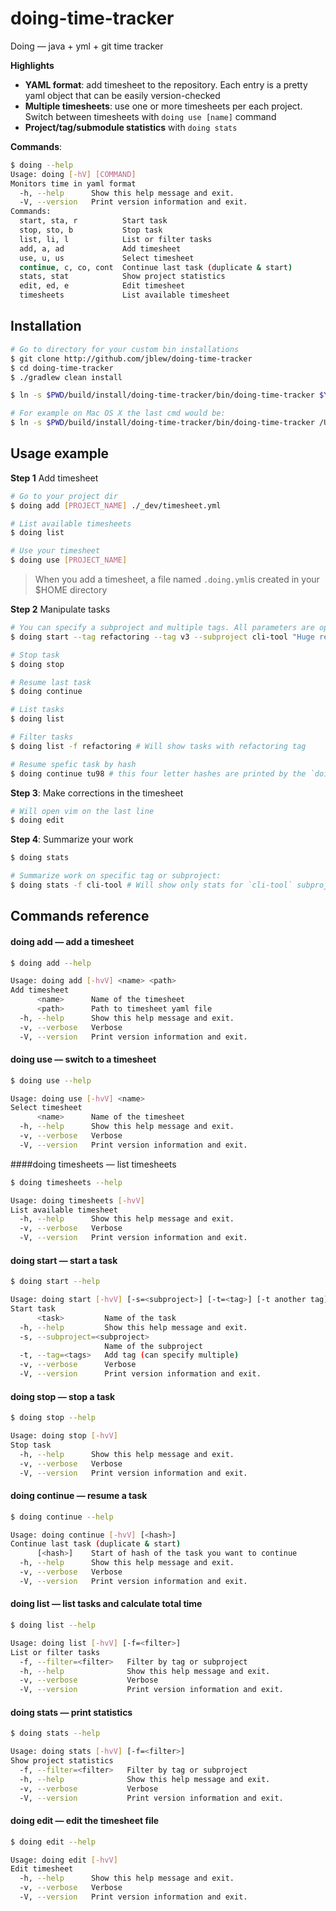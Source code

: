 # doing-time-tracker

Doing — java + yml + git time tracker

**Highlights**

- **YAML format**: add timesheet to the repository. Each entry is a pretty yaml object that can be easily version-checked
- **Multiple timesheets**: use one or more timesheets per each project. Switch between timesheets with `doing use [name]` command
- **Project/tag/submodule statistics** with `doing stats`

**Commands**:

```bash
$ doing --help
Usage: doing [-hV] [COMMAND]
Monitors time in yaml format
  -h, --help      Show this help message and exit.
  -V, --version   Print version information and exit.
Commands:
  start, sta, r          Start task
  stop, sto, b           Stop task
  list, li, l            List or filter tasks
  add, a, ad             Add timesheet
  use, u, us             Select timesheet
  continue, c, co, cont  Continue last task (duplicate & start)
  stats, stat            Show project statistics
  edit, ed, e            Edit timesheet
  timesheets             List available timesheet
```



## Installation

```bash
# Go to directory for your custom bin installations
$ git clone http://github.com/jblew/doing-time-tracker
$ cd doing-time-tracker
$ ./gradlew clean install

$ ln -s $PWD/build/install/doing-time-tracker/bin/doing-time-tracker $YOUR_LOCAL_BIN_DIR/doing

# For example on Mac OS X the last cmd would be:
$ ln -s $PWD/build/install/doing-time-tracker/bin/doing-time-tracker /Users/$USER/.local/bin/doing
```



## Usage example

**Step 1** Add timesheet

```bash
# Go to your project dir
$ doing add [PROJECT_NAME] ./_dev/timesheet.yml

# List available timesheets
$ doing list

# Use your timesheet
$ doing use [PROJECT_NAME]
```

> When you add a timesheet, a file named `.doing.yml`is created in your $HOME directory



**Step 2** Manipulate tasks

```bash
# You can specify a subproject and multiple tags. All parameters are optional.
$ doing start --tag refactoring --tag v3 --subproject cli-tool "Huge refactoring"

# Stop task
$ doing stop

# Resume last task
$ doing continue

# List tasks
$ doing list

# Filter tasks
$ doing list -f refactoring # Will show tasks with refactoring tag

# Resume spefic task by hash
$ doing continue tu98 # this four letter hashes are printed by the `doing list` command
```



**Step 3**: Make corrections in the timesheet

```bash
# Will open vim on the last line
$ doing edit
```



**Step 4**: Summarize your work

```bash
$ doing stats

# Summarize work on specific tag or subproject:
$ doing stats -f cli-tool # Will show only stats for `cli-tool` subproject
```



## Commands reference

#### doing add — add a timesheet

```bash
$ doing add --help

Usage: doing add [-hvV] <name> <path>
Add timesheet
      <name>      Name of the timesheet
      <path>      Path to timesheet yaml file
  -h, --help      Show this help message and exit.
  -v, --verbose   Verbose
  -V, --version   Print version information and exit.
```



#### doing use — switch to a timesheet

```bash
$ doing use --help

Usage: doing use [-hvV] <name>
Select timesheet
      <name>      Name of the timesheet
  -h, --help      Show this help message and exit.
  -v, --verbose   Verbose
  -V, --version   Print version information and exit.
```



####doing timesheets — list timesheets

```bash
$ doing timesheets --help

Usage: doing timesheets [-hvV]
List available timesheet
  -h, --help      Show this help message and exit.
  -v, --verbose   Verbose
  -V, --version   Print version information and exit.
```



#### doing start — start a task

```bash
$ doing start --help

Usage: doing start [-hvV] [-s=<subproject>] [-t=<tag>] [-t another tag]... <task>
Start task
      <task>         Name of the task
  -h, --help         Show this help message and exit.
  -s, --subproject=<subproject>
                     Name of the subproject
  -t, --tag=<tags>   Add tag (can specify multiple)
  -v, --verbose      Verbose
  -V, --version      Print version information and exit.
```



#### doing stop — stop a task

```bash
$ doing stop --help

Usage: doing stop [-hvV]
Stop task
  -h, --help      Show this help message and exit.
  -v, --verbose   Verbose
  -V, --version   Print version information and exit.
```



#### doing continue — resume a task

```bash
$ doing continue --help

Usage: doing continue [-hvV] [<hash>]
Continue last task (duplicate & start)
      [<hash>]    Start of hash of the task you want to continue
  -h, --help      Show this help message and exit.
  -v, --verbose   Verbose
  -V, --version   Print version information and exit.
```



#### doing list — list tasks and calculate total time

```bash
$ doing list --help

Usage: doing list [-hvV] [-f=<filter>]
List or filter tasks
  -f, --filter=<filter>   Filter by tag or subproject
  -h, --help              Show this help message and exit.
  -v, --verbose           Verbose
  -V, --version           Print version information and exit.
```



#### doing stats — print statistics

```bash
$ doing stats --help

Usage: doing stats [-hvV] [-f=<filter>]
Show project statistics
  -f, --filter=<filter>   Filter by tag or subproject
  -h, --help              Show this help message and exit.
  -v, --verbose           Verbose
  -V, --version           Print version information and exit.
```



#### doing edit — edit the timesheet file

```bash
$ doing edit --help

Usage: doing edit [-hvV]
Edit timesheet
  -h, --help      Show this help message and exit.
  -v, --verbose   Verbose
  -V, --version   Print version information and exit.
```





